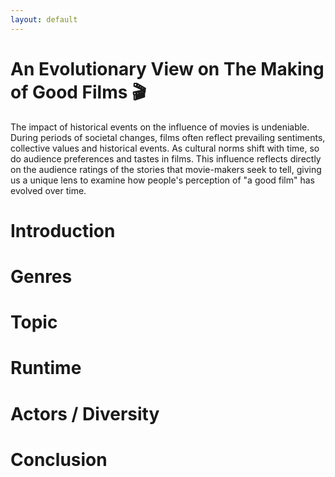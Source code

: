 ```yaml
---
layout: default
---
```


# An Evolutionary View on The Making of Good Films 🎬

The impact of historical events on the influence of movies is undeniable. During periods of societal changes, films often reflect prevailing sentiments, collective values and historical events. As cultural norms shift with time, so do audience preferences and tastes in films. This influence reflects directly on the audience ratings of the stories that movie-makers seek to tell, giving us a unique lens to examine how people's perception of "a good film" has evolved over time.

# Introduction 

# Genres

# Topic

# Runtime

# Actors / Diversity 

# Conclusion
